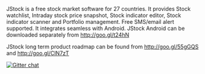 JStock is a free stock market software for 27 countries. It provides Stock watchlist, Intraday stock price snapshot, Stock indicator editor, Stock indicator scanner and Portfolio management. Free SMS/email alert supported. It integrates seamless with Android. JStock Android can be downloaded separately from http://goo.gl/t24hN

JStock long term product roadmap can be found from http://goo.gl/55gGQS and http://goo.gl/ClN7zT

[![Gitter chat](https://badges.gitter.im/yccheok/client-app.png)](https://gitter.im/yccheok/jstock)